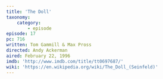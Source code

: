 ```yaml
---
title: 'The Doll'
taxonomy:
    category:
        - episode
episode: 17
pc: 716
written: Tom Gammill & Max Pross
directed: Andy Ackerman
aired: February 22, 1996
imdb: 'http://www.imdb.com/title/tt0697687/'
wiki: 'https://en.wikipedia.org/wiki/The_Doll_(Seinfeld)'
---
```

